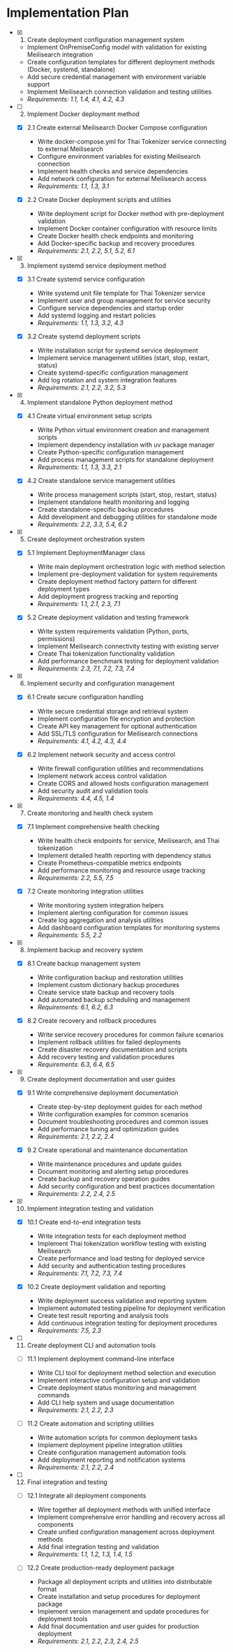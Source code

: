 # Implementation Plan

- [x] 1. Create deployment configuration management system
  - Implement OnPremiseConfig model with validation for existing Meilisearch integration
  - Create configuration templates for different deployment methods (Docker, systemd, standalone)
  - Add secure credential management with environment variable support
  - Implement Meilisearch connection validation and testing utilities
  - _Requirements: 1.1, 1.4, 4.1, 4.2, 4.3_

- [ ] 2. Implement Docker deployment method
  - [x] 2.1 Create external Meilisearch Docker Compose configuration
    - Write docker-compose.yml for Thai Tokenizer service connecting to external Meilisearch
    - Configure environment variables for existing Meilisearch connection
    - Implement health checks and service dependencies
    - Add network configuration for external Meilisearch access
    - _Requirements: 1.1, 1.3, 3.1_

  - [x] 2.2 Create Docker deployment scripts and utilities
    - Write deployment script for Docker method with pre-deployment validation
    - Implement Docker container configuration with resource limits
    - Create Docker health check endpoints and monitoring
    - Add Docker-specific backup and recovery procedures
    - _Requirements: 2.1, 2.2, 5.1, 5.2, 6.1_

- [x] 3. Implement systemd service deployment method
  - [x] 3.1 Create systemd service configuration
    - Write systemd unit file template for Thai Tokenizer service
    - Implement user and group management for service security
    - Configure service dependencies and startup order
    - Add systemd logging and restart policies
    - _Requirements: 1.1, 1.3, 3.2, 4.3_

  - [x] 3.2 Create systemd deployment scripts
    - Write installation script for systemd service deployment
    - Implement service management utilities (start, stop, restart, status)
    - Create systemd-specific configuration management
    - Add log rotation and system integration features
    - _Requirements: 2.1, 2.2, 3.2, 5.3_

- [x] 4. Implement standalone Python deployment method
  - [x] 4.1 Create virtual environment setup scripts
    - Write Python virtual environment creation and management scripts
    - Implement dependency installation with uv package manager
    - Create Python-specific configuration management
    - Add process management scripts for standalone deployment
    - _Requirements: 1.1, 1.3, 3.3, 2.1_

  - [x] 4.2 Create standalone service management utilities
    - Write process management scripts (start, stop, restart, status)
    - Implement standalone health monitoring and logging
    - Create standalone-specific backup procedures
    - Add development and debugging utilities for standalone mode
    - _Requirements: 2.2, 3.3, 5.4, 6.2_

- [x] 5. Create deployment orchestration system
  - [x] 5.1 Implement DeploymentManager class
    - Write main deployment orchestration logic with method selection
    - Implement pre-deployment validation for system requirements
    - Create deployment method factory pattern for different deployment types
    - Add deployment progress tracking and reporting
    - _Requirements: 1.1, 2.1, 2.3, 7.1_

  - [x] 5.2 Create deployment validation and testing framework
    - Write system requirements validation (Python, ports, permissions)
    - Implement Meilisearch connectivity testing with existing server
    - Create Thai tokenization functionality validation
    - Add performance benchmark testing for deployment validation
    - _Requirements: 2.3, 7.1, 7.2, 7.3, 7.4_

- [x] 6. Implement security and configuration management
  - [x] 6.1 Create secure configuration handling
    - Write secure credential storage and retrieval system
    - Implement configuration file encryption and protection
    - Create API key management for optional authentication
    - Add SSL/TLS configuration for Meilisearch connections
    - _Requirements: 4.1, 4.2, 4.3, 4.4_

  - [x] 6.2 Implement network security and access control
    - Write firewall configuration utilities and recommendations
    - Implement network access control validation
    - Create CORS and allowed hosts configuration management
    - Add security audit and validation tools
    - _Requirements: 4.4, 4.5, 1.4_

- [x] 7. Create monitoring and health check system
  - [x] 7.1 Implement comprehensive health checking
    - Write health check endpoints for service, Meilisearch, and Thai tokenization
    - Implement detailed health reporting with dependency status
    - Create Prometheus-compatible metrics endpoints
    - Add performance monitoring and resource usage tracking
    - _Requirements: 2.2, 5.5, 7.5_

  - [x] 7.2 Create monitoring integration utilities
    - Write monitoring system integration helpers
    - Implement alerting configuration for common issues
    - Create log aggregation and analysis utilities
    - Add dashboard configuration templates for monitoring systems
    - _Requirements: 5.5, 2.2_

- [x] 8. Implement backup and recovery system
  - [x] 8.1 Create backup management system
    - Write configuration backup and restoration utilities
    - Implement custom dictionary backup procedures
    - Create service state backup and recovery tools
    - Add automated backup scheduling and management
    - _Requirements: 6.1, 6.2, 6.3_

  - [x] 8.2 Create recovery and rollback procedures
    - Write service recovery procedures for common failure scenarios
    - Implement rollback utilities for failed deployments
    - Create disaster recovery documentation and scripts
    - Add recovery testing and validation procedures
    - _Requirements: 6.3, 6.4, 6.5_

- [x] 9. Create deployment documentation and user guides
  - [x] 9.1 Write comprehensive deployment documentation
    - Create step-by-step deployment guides for each method
    - Write configuration examples for common scenarios
    - Document troubleshooting procedures and common issues
    - Add performance tuning and optimization guides
    - _Requirements: 2.1, 2.2, 2.4_

  - [x] 9.2 Create operational and maintenance documentation
    - Write maintenance procedures and update guides
    - Document monitoring and alerting setup procedures
    - Create backup and recovery operation guides
    - Add security configuration and best practices documentation
    - _Requirements: 2.2, 2.4, 2.5_

- [x] 10. Implement integration testing and validation
  - [x] 10.1 Create end-to-end integration tests
    - Write integration tests for each deployment method
    - Implement Thai tokenization workflow testing with existing Meilisearch
    - Create performance and load testing for deployed service
    - Add security and authentication testing procedures
    - _Requirements: 7.1, 7.2, 7.3, 7.4_

  - [x] 10.2 Create deployment validation and reporting
    - Write deployment success validation and reporting system
    - Implement automated testing pipeline for deployment verification
    - Create test result reporting and analysis tools
    - Add continuous integration testing for deployment procedures
    - _Requirements: 7.5, 2.3_

- [ ] 11. Create deployment CLI and automation tools
  - [ ] 11.1 Implement deployment command-line interface
    - Write CLI tool for deployment method selection and execution
    - Implement interactive configuration setup and validation
    - Create deployment status monitoring and management commands
    - Add CLI help system and usage documentation
    - _Requirements: 2.1, 2.2, 2.3_

  - [ ] 11.2 Create automation and scripting utilities
    - Write automation scripts for common deployment tasks
    - Implement deployment pipeline integration utilities
    - Create configuration management automation tools
    - Add deployment reporting and notification systems
    - _Requirements: 2.1, 2.2, 2.4_

- [ ] 12. Final integration and testing
  - [ ] 12.1 Integrate all deployment components
    - Wire together all deployment methods with unified interface
    - Implement comprehensive error handling and recovery across all components
    - Create unified configuration management across deployment methods
    - Add final integration testing and validation
    - _Requirements: 1.1, 1.2, 1.3, 1.4, 1.5_

  - [ ] 12.2 Create production-ready deployment package
    - Package all deployment scripts and utilities into distributable format
    - Create installation and setup procedures for deployment package
    - Implement version management and update procedures for deployment tools
    - Add final documentation and user guides for production deployment
    - _Requirements: 2.1, 2.2, 2.3, 2.4, 2.5_